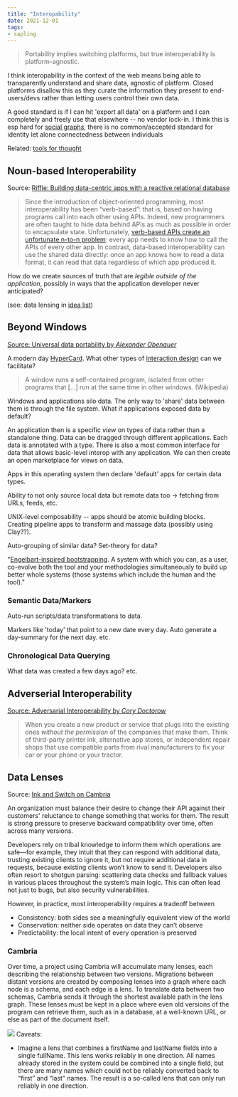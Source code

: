 ```yaml
---
title: "Interopability"
date: 2021-12-01
tags:
- sapling
---
```


> Portability implies switching platforms, but true interoperability is platform-agnostic.

I think interopability in the context of the web means being able to transparently understand and share data, agnostic of platform. Closed platforms disallow this as they curate the information they present to end-users/devs rather than letting users control their own data.

A good standard is if I can hit 'export all data' on a platform and I can completely and freely use that elsewhere -- no vendor lock-in. I think this is esp hard for [social graphs](thoughts/social%20graphs.md), there is no common/accepted standard for identity let alone connectedness between individuals

Related: [tools for thought](thoughts/tools%20for%20thought.md)

## Noun-based Interoperability
Source: [Riffle: Building data-centric apps with a reactive relational database](https://riffle.systems/essays/prelude/)

> Since the introduction of object-oriented programming, most interoperability has been “verb-based”: that is, based on having programs call into each other using APIs. Indeed, new programmers are often taught to hide data behind APIs as much as possible in order to encapsulate state. Unfortunately, [verb-based APIs create an unfortunate n-to-n problem](https://twitter.com/andy_matuschak/status/1452438198668328960): every app needs to know how to call the APIs of every other app. In contrast, data-based interoperability can use the shared data directly: once an app knows how to read a data format, it can read that data regardless of which app produced it.

How do we create sources of truth that are *legible outside of the application*, possibly in ways that the application developer never anticipated?

(see: data lensing in [idea list](thoughts/idea%20list.md))

## Beyond Windows
[Source: Universal data portability by *Alexander Obenauer*](https://alexanderobenauer.com/labnotes/002/)

A modern day [HyperCard](https://en.wikipedia.org/wiki/HyperCard). What other types of [interaction design](thoughts/interaction%20design.md) can we facilitate?

> A window runs a self-contained program, isolated from other programs that […] run at the same time in other windows. (Wikipedia)

Windows and applications silo data. The only way to 'share' data between them is through the file system. What if applications exposed data by default?

An application then is a specific *view* on types of data rather than a standalone thing. Data can be dragged through different applications. Each data is annotated with a type. There is also a most common interface for data that allows basic-level interop with any application. We can then create an open marketplace for views on data.

Apps in this operating system then declare 'default' apps for certain data types.

Ability to not only source local data but remote data too -> fetching from URLs, feeds, etc. 

UNIX-level composability -- apps should be atomic building blocks. Creating pipeline apps to transform and massage data (possibly using Clay??). 

Auto-grouping of similar data? Set-theory for data?

"[Engelbart-inspired bootstrapping](https://www.dougengelbart.org/content/view/226/269/). A system with which you can, as a user, co-evolve both the tool and your methodologies simultaneously to build up better whole systems (those systems which include the human and the tool)."

### Semantic Data/Markers
Auto-run scripts/data transformations to data.

Markers like 'today' that point to a new date every day. Auto generate a day-summary for the next day. etc.

### Chronological Data Querying
What data was created a few days ago? etc.

## Adverserial Interoperability
[Source: Adversarial Interoperability by *Cory Doctorow*](https://www.eff.org/deeplinks/2019/10/adversarial-interoperability)

> When you create a new product or service that plugs into the existing ones _without the permission_ of the companies that make them. Think of third-party printer ink, alternative app stores, or independent repair shops that use compatible parts from rival manufacturers to fix your car or your phone or your tractor.

## Data Lenses
Source: [Ink and Switch on Cambria](https://www.inkandswitch.com/cambria/)

An organization must balance their desire to change their API against their customers' reluctance to change something that works for them. The result is strong pressure to preserve backward compatibility over time, often across many versions.

Developers rely on tribal knowledge to inform them which operations are safe—for example, they intuit that they can respond with additional data, trusting existing clients to ignore it, but not require additional data in requests, because existing clients won’t know to send it. Developers also often resort to shotgun parsing: scattering data checks and fallback values in various places throughout the system’s main logic. This can often lead not just to bugs, but also security vulnerabilities.

However, in practice, most interoperability requires a tradeoff between
- Consistency: both sides see a meaningfully equivalent view of the world
- Conservation: neither side operates on data they can’t observe
- Predictability: the local intent of every operation is preserved

### Cambria
Over time, a project using Cambria will accumulate many lenses, each describing the relationship between two versions. Migrations between distant versions are created by composing lenses into a graph where each node is a schema, and each edge is a lens. To translate data between two schemas, Cambria sends it through the shortest available path in the lens graph. These lenses must be kept in a place where even old versions of the program can retrieve them, such as in a database, at a well-known URL, or else as part of the document itself.

![](https://www.inkandswitch.com/cambria/static/lens-graph.svg)
Caveats:
- Imagine a lens that combines a firstName and lastName fields into a single fullName. This lens works reliably in one direction. All names already stored in the system could be combined into a single field, but there are many names which could not be reliably converted back to “first” and “last” names. The result is a so-called lens that can only run reliably in one direction.
